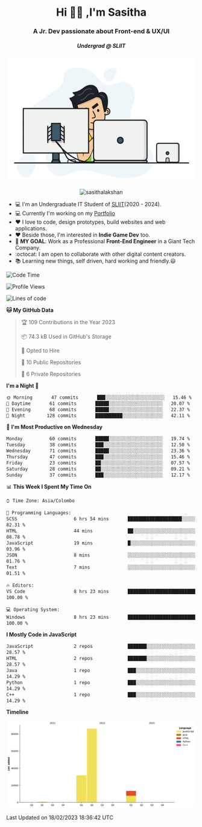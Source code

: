 
<h1 align="center">Hi 🙋‍♂️ ,I'm Sasitha</h1>
<h3 align="center">A Jr. Dev passionate about Front-end & UX/UI</h3>

<i><h5 align="center">Undergrad @ SLIIT</h5></i>

<p align="center">
  <img width="540" height="330" src="https://github.com/SasithaLakshan/SasithaLakshan/blob/main/dev.gif">
</p>
<p align="center"> <img src="https://komarev.com/ghpvc/?username=sasithalakshan&label=Profile%20views&color=0e75b6&style=flat" alt="sasithalakshan" /> </p>

- :computer: I'm an Undergraduate IT Student of [SLIIT](https://www.sliit.lk)(2020 - 2024).
- :computer: Currently I'm working on my <a href="https://SasithaLakshan.github.io" target="_blank">Portfolio</a>
- :heart: I love to code, design prototypes, build websites and web applications.
- :heart: Beside those, I'm interested in **Indie Game Dev** too.
- :electric_plug: **MY GOAL**: Work as a Professional **Front-End Engineer** in a Giant Tech Company.
- :octocat: I am open to collaborate with other digital content creators.
- :books: Learning new things, self driven, hard working and friendly.:smiley:
  
<!-- <h3 align="left">Tech Stack I'm Using</h3> -->

<!--START_SECTION:waka-->
![Code Time](http://img.shields.io/badge/Code%20Time-373%20hrs%2013%20mins-blue)

![Profile Views](http://img.shields.io/badge/Profile%20Views-0-blue)

![Lines of code](https://img.shields.io/badge/From%20Hello%20World%20I%27ve%20Written-98%20Thousand%20lines%20of%20code-blue)

**🐱 My GitHub Data** 

> 🏆 109 Contributions in the Year 2023
 > 
> 📦 74.3 kB Used in GitHub's Storage 
 > 
> 💼 Opted to Hire
 > 
> 📜 10 Public Repositories 
 > 
> 🔑 6 Private Repositories  
 > 
**I'm a Night 🦉** 

```text
🌞 Morning       47 commits       ███░░░░░░░░░░░░░░░░░░░░░░   15.46 % 
🌆 Daytime       61 commits       █████░░░░░░░░░░░░░░░░░░░░   20.07 % 
🌃 Evening       68 commits       █████░░░░░░░░░░░░░░░░░░░░   22.37 % 
🌙 Night        128 commits       ██████████░░░░░░░░░░░░░░░   42.11 % 

```
📅 **I'm Most Productive on Wednesday** 

```text
Monday          60 commits       █████░░░░░░░░░░░░░░░░░░░░   19.74 % 
Tuesday         38 commits       ███░░░░░░░░░░░░░░░░░░░░░░   12.50 % 
Wednesday       71 commits       █████░░░░░░░░░░░░░░░░░░░░   23.36 % 
Thursday        47 commits       ███░░░░░░░░░░░░░░░░░░░░░░   15.46 % 
Friday          23 commits       ██░░░░░░░░░░░░░░░░░░░░░░░   07.57 % 
Saturday        28 commits       ██░░░░░░░░░░░░░░░░░░░░░░░   09.21 % 
Sunday          37 commits       ███░░░░░░░░░░░░░░░░░░░░░░   12.17 % 

```


📊 **This Week I Spent My Time On** 

```text
⌚︎ Time Zone: Asia/Colombo

💬 Programming Languages: 
SCSS                     6 hrs 54 mins       ████████████████████░░░░░   82.31 % 
HTML                     44 mins             ██░░░░░░░░░░░░░░░░░░░░░░░   08.78 % 
JavaScript               19 mins             █░░░░░░░░░░░░░░░░░░░░░░░░   03.96 % 
JSON                     8 mins              ░░░░░░░░░░░░░░░░░░░░░░░░░   01.76 % 
Text                     7 mins              ░░░░░░░░░░░░░░░░░░░░░░░░░   01.51 % 

🔥 Editors: 
VS Code                  8 hrs 23 mins       █████████████████████████   100.00 % 

💻 Operating System: 
Windows                  8 hrs 23 mins       █████████████████████████   100.00 % 

```

**I Mostly Code in JavaScript** 

```text
JavaScript               2 repos             ███████░░░░░░░░░░░░░░░░░░   28.57 % 
HTML                     2 repos             ███████░░░░░░░░░░░░░░░░░░   28.57 % 
Java                     1 repo              ███░░░░░░░░░░░░░░░░░░░░░░   14.29 % 
Python                   1 repo              ███░░░░░░░░░░░░░░░░░░░░░░   14.29 % 
C++                      1 repo              ███░░░░░░░░░░░░░░░░░░░░░░   14.29 % 

```


**Timeline**

![Chart not found](https://raw.githubusercontent.com/SasithaLakshan/SasithaLakshan/main/charts/bar_graph.png) 


 Last Updated on 18/02/2023 18:36:42 UTC
<!--END_SECTION:waka-->

